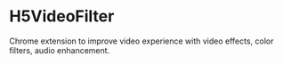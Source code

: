 # H5VideoFilter
Chrome extension to improve video experience with video effects, color filters, audio enhancement.
